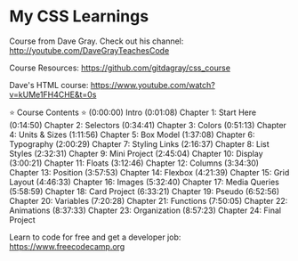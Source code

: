 # My CSS Learnings

Course from Dave Gray. Check out his channel: http://youtube.com/DaveGrayTeachesCode

Course Resources: https://github.com/gitdagray/css_course

Dave's HTML course: https://www.youtube.com/watch?v=kUMe1FH4CHE&t=0s

⭐️ Course Contents ⭐️
(0:00:00) Intro
(0:01:08) Chapter 1: Start Here
(0:14:50) Chapter 2: Selectors
(0:34:41) Chapter 3: Colors
(0:51:13) Chapter 4: Units & Sizes
(1:11:56) Chapter 5: Box Model
(1:37:08) Chapter 6: Typography
(2:00:29) Chapter 7: Styling Links
(2:16:37) Chapter 8: List Styles
(2:32:31) Chapter 9: Mini Project
(2:45:04) Chapter 10: Display
(3:00:21) Chapter 11: Floats
(3:12:46) Chapter 12: Columns
(3:34:30) Chapter 13: Position
(3:57:53) Chapter 14: Flexbox
(4:21:39) Chapter 15: Grid Layout
(4:46:33) Chapter 16: Images
(5:32:40) Chapter 17: Media Queries
(5:58:59) Chapter 18: Card Project
(6:33:21) Chapter 19: Pseudo
(6:52:56) Chapter 20: Variables
(7:20:28) Chapter 21: Functions
(7:50:05) Chapter 22: Animations
(8:37:33) Chapter 23: Organization
(8:57:23) Chapter 24: Final Project


Learn to code for free and get a developer job: https://www.freecodecamp.org